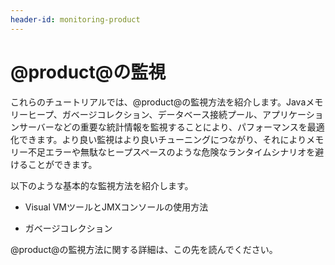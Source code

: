 ```yaml
---
header-id: monitoring-product
---
```


# @product@の監視

これらのチュートリアルでは、@product@の監視方法を紹介します。Javaメモリーヒープ、ガベージコレクション、データベース接続プール、アプリケーションサーバーなどの重要な統計情報を監視することにより、パフォーマンスを最適化できます。より良い監視はより良いチューニングにつながり、それによりメモリー不足エラーや無駄なヒープスペースのような危険なランタイムシナリオを避けることができます。



以下のような基本的な監視方法を紹介します。



- Visual VMツールとJMXコンソールの使用方法

- ガベージコレクション


@product@の監視方法に関する詳細は、この先を読んでください。
